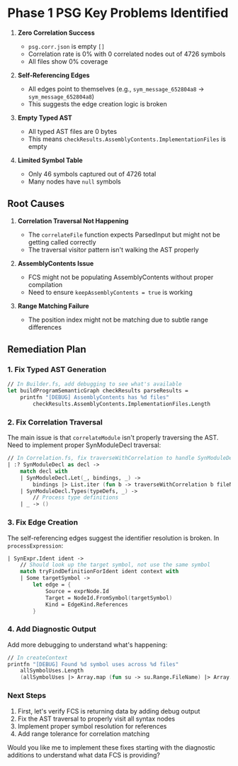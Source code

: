 # Phase 1 PSG Key Problems Identified

1. **Zero Correlation Success**
   - `psg.corr.json` is empty `[]`
   - Correlation rate is 0% with 0 correlated nodes out of 4726 symbols
   - All files show 0% coverage

2. **Self-Referencing Edges**
   - All edges point to themselves (e.g., `sym_message_652804a8` → `sym_message_652804a8`)
   - This suggests the edge creation logic is broken

3. **Empty Typed AST**
   - All typed AST files are 0 bytes
   - This means `checkResults.AssemblyContents.ImplementationFiles` is empty

4. **Limited Symbol Table**
   - Only 46 symbols captured out of 4726 total
   - Many nodes have `null` symbols

## Root Causes

1. **Correlation Traversal Not Happening**
   - The `correlateFile` function expects ParsedInput but might not be getting called correctly
   - The traversal visitor pattern isn't walking the AST properly

2. **AssemblyContents Issue**
   - FCS might not be populating AssemblyContents without proper compilation
   - Need to ensure `keepAssemblyContents = true` is working

3. **Range Matching Failure**
   - The position index might not be matching due to subtle range differences

## Remediation Plan

### 1. Fix Typed AST Generation
```fsharp
// In Builder.fs, add debugging to see what's available
let buildProgramSemanticGraph checkResults parseResults =
    printfn "[DEBUG] AssemblyContents has %d files" 
        checkResults.AssemblyContents.ImplementationFiles.Length
```

### 2. Fix Correlation Traversal
The main issue is that `correlateModule` isn't properly traversing the AST. Need to implement proper SynModuleDecl traversal:

```fsharp
// In Correlation.fs, fix traverseWithCorrelation to handle SynModuleDecl
| :? SynModuleDecl as decl ->
    match decl with
    | SynModuleDecl.Let(_, bindings, _) ->
        bindings |> List.iter (fun b -> traverseWithCorrelation b fileName context visitor)
    | SynModuleDecl.Types(typeDefs, _) ->
        // Process type definitions
    | _ -> ()
```

### 3. Fix Edge Creation
The self-referencing edges suggest the identifier resolution is broken. In `processExpression`:

```fsharp
| SynExpr.Ident ident ->
    // Should look up the target symbol, not use the same symbol
    match tryFindDefinitionForIdent ident context with
    | Some targetSymbol ->
        let edge = {
            Source = exprNode.Id
            Target = NodeId.FromSymbol(targetSymbol)
            Kind = EdgeKind.References
        }
```

### 4. Add Diagnostic Output
Add more debugging to understand what's happening:

```fsharp
// In createContext
printfn "[DEBUG] Found %d symbol uses across %d files" 
    allSymbolUses.Length 
    (allSymbolUses |> Array.map (fun su -> su.Range.FileName) |> Array.distinct |> Array.length)
```

### Next Steps

1. First, let's verify FCS is returning data by adding debug output
2. Fix the AST traversal to properly visit all syntax nodes
3. Implement proper symbol resolution for references
4. Add range tolerance for correlation matching

Would you like me to implement these fixes starting with the diagnostic additions to understand what data FCS is providing?